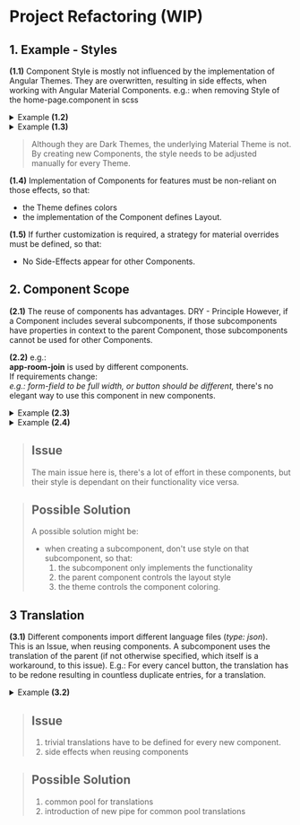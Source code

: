 # Project Refactoring (WIP)

## 1. Example - Styles

**(1.1)** Component Style is mostly not influenced by the implementation of Angular Themes. They are overwritten, resulting in side effects, when working with Angular Material Components.
e.g.: when removing Style of the home-page.component in scss

<details>
<summary>Example <b>(1.2)</b></summary>
![image](/uploads/4759d11f886598f6705361601e803c6b/image.png)
</details>
<details>
<summary>Example <b>(1.3)</b></summary>
![image](/uploads/587f99c8a023cc581ef7efdd64746092/image.png)
</details>

> Although they are Dark Themes, the underlying Material Theme is not. By creating new Components, the style needs to be adjusted manually for every Theme.

**(1.4)** Implementation of Components for features must be non-reliant on those effects, so that:

- the Theme defines colors
- the implementation of the Component defines Layout.

**(1.5)** If further customization is required, a strategy for material overrides must be defined, so that:

- No Side-Effects appear for other Components.

## 2. Component Scope

**(2.1)** The reuse of components has advantages. DRY - Principle
However, if a Component includes several subcomponents, if those subcomponents have properties in context to the parent Component, those subcomponents cannot be used for other Components.

**(2.2)** e.g.:\
**app-room-join** is used by different components.\
If requirements change:\
_e.g.: form-field to be full width, or button should be different,_
there's no elegant way to use this component in new components.

<details>
<summary>Example <b>(2.3)</b></summary>
![image](/uploads/792c4caf38d48fdf5606283b59c62346/image.png)
</details>

<details>
<summary>Example <b>(2.4)</b></summary>
![image](/uploads/ad73fa94c567a55aac9cbc13ebe38825/image.png)
</details>

> ## Issue
>
> The main issue here is, there's a lot of effort in these components, but their style is dependant on their functionality vice versa.

> ## Possible Solution
>
> A possible solution might be:
>
> - when creating a subcomponent, don't use style on that subcomponent, so that:
>   1. the subcomponent only implements the functionality
>   2. the parent component controls the layout style
>   3. the theme controls the component coloring.

## 3 Translation

**(3.1)** Different components import different language files (_type: json_).\
This is an Issue, when reusing components. A subcomponent uses the translation of the parent (if not otherwise specified, which itself is a workaround, to this issue).
E.g.: For every cancel button, the translation has to be redone resulting in countless duplicate entries, for a translation.

<details>
<summary>Example <b>(3.2)</b></summary>
![image](/uploads/992b96d1e3336228a06094d18d531b19/image.png)
</details>

> ## Issue
>
> 1. trivial translations have to be defined for every new component.
> 2. side effects when reusing components

> ## Possible Solution
>
> 1. common pool for translations
> 2. introduction of new pipe for common pool translations
